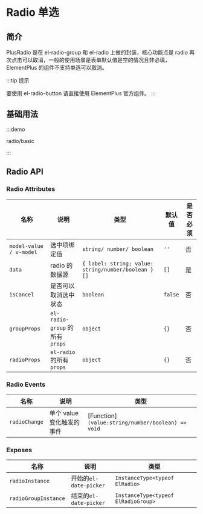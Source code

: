 # Radio 单选

## 简介

PlusRadio 是在 el-radio-group 和 el-radio 上做的封装，核心功能点是 radio 再次点击可以取消，一般的使用场景是表单默认值是空的情况且非必填，ElementPlus 的组件不支持单选可以取消。

:::tip 提示

要使用 el-radio-button 请直接使用 ElementPlus 官方组件。
:::

## 基础用法

:::demo

radio/basic

:::

## Radio API

### Radio Attributes

| 名称                    | 说明                            | 类型                                                | 默认值  | 是否必须 |
| ----------------------- | ------------------------------- | --------------------------------------------------- | ------- | -------- |
| `model-value / v-model` | 选中项绑定值                    | `string/ number/ boolean`                           | `''`    | 否       |
| `data`                  | radio 的数据源                  | `{ label: string; value: string/number/boolean }[]` | `[]`    | 是       |
| `isCancel`              | 是否可以取消选中状态            | `boolean`                                           | `false` | 否       |
| `groupProps`            | `el-radio-group` 的所有 `props` | `object`                                            | `{}`    | 否       |
| `radioProps`            | `el-radio` 的所有 `props`       | `object`                                            | `{}`    | 否       |

### Radio Events

| 名称          | 说明                      | 类型                                               |
| ------------- | ------------------------- | -------------------------------------------------- |
| `radioChange` | 单个 value 变化触发的事件 | [Function] `(value:string/number/boolean) => void` |

### Exposes

| 名称                 | 说明                   | 类型                                |
| -------------------- | ---------------------- | ----------------------------------- |
| `radioInstance`      | 开始的`el-date-picker` | `InstanceType<typeof ElRadio>`      |
| `radioGroupInstance` | 结束的`el-date-picker` | `InstanceType<typeof ElRadioGroup>` |
